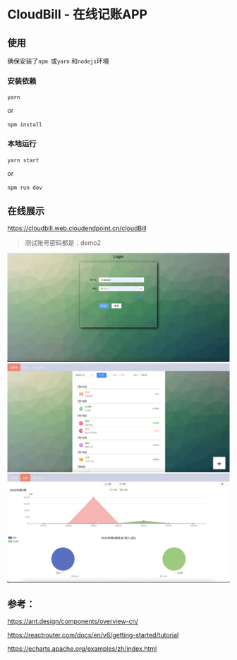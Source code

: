 # CloudBill - 在线记账APP

## 使用

确保安装了`npm `或`yarn` 和`nodejs`环境

### 安装依赖

`yarn`

or

`npm install`

### 本地运行

`yarn start`

or

`npm run dev`

## 在线展示

https://cloudbill.web.cloudendpoint.cn/cloudBill

> 测试账号密码都是：demo2

<img src="./public/login.png"/>

<img src="./public/billList.png"/>

<img src="./public/vis.png"/>

## 参考：

https://ant.design/components/overview-cn/

https://reactrouter.com/docs/en/v6/getting-started/tutorial

https://echarts.apache.org/examples/zh/index.html

